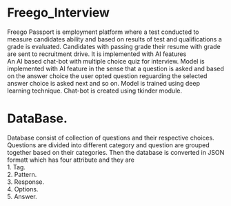 # Freego_Interview
Freego Passport is employment platform where a test conducted to measure candidates ability and based on results of test and qualifications a grade is evaluated. Candidates with passing grade their resume with grade are sent to recruitment drive. It is implemented with AI features
<br /> An AI based chat-bot with multiple choice quiz for interview. Model is implemented with AI feature in the sense that a question is asked and based on the answer choice the user opted question reguarding the selected answer choice is asked next and so on. Model is trained using deep learning technique. Chat-bot is created using tkinder module.
<br>
# DataBase.
Database consist of collection of questions and their respective choices. Questions are divided into different category and question are grouped together based on their categories. Then the database is converted in JSON formatt which has four attribute and they are
<br /> 1. Tag.
<br /> 2. Pattern.
<br /> 3. Response.
<br /> 4. Options.
<br /> 5. Answer.
<br /> 
